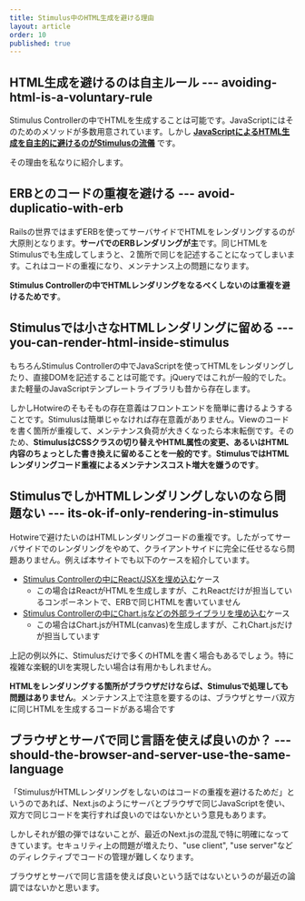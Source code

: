 ```yaml
---
title: Stimulus中のHTML生成を避ける理由
layout: article
order: 10
published: true
---
```


## HTML生成を避けるのは自主ルール --- avoiding-html-is-a-voluntary-rule

Stimulus Controllerの中でHTMLを生成することは可能です。JavaScriptにはそのためのメソッドが多数用意されています。しかし **[JavaScriptによるHTML生成を自主的に避けるのがStimulusの流儀](https://stimulus.hotwired.dev/handbook/origin#the-three-core-concepts-in-stimulus)** です。

その理由を私なりに紹介します。

## ERBとのコードの重複を避ける --- avoid-duplicatio-with-erb

Railsの世界ではまずERBを使ってサーバサイドでHTMLをレンダリングするのが大原則となります。**サーバでのERBレンダリングが主**です。同じHTMLをStimulusでも生成してしまうと、２箇所で同じを記述することになってしまいます。これはコードの重複になり、メンテナンス上の問題になります。

**Stimulus Controllerの中でHTMLレンダリングをなるべくしないのは重複を避けるためです**。

## Stimulusでは小さなHTMLレンダリングに留める --- you-can-render-html-inside-stimulus

もちろんStimulus Controllerの中でJavaScriptを使ってHTMLをレンダリングしたり、直接DOMを記述することは可能です。jQueryではこれが一般的でした。また軽量のJavaScriptテンプレートライブラリも昔から存在します。

しかしHotwireのそもそもの存在意義はフロントエンドを簡単に書けるようすることです。Stimulusは簡単じゃなければ存在意義がありません。Viewのコードを書く箇所が重複して、メンテナンス負荷が大きくなったら本末転倒です。そのため、**StimulusはCSSクラスの切り替えやHTML属性の変更、あるいはHTML内容のちょっとした書き換えに留めることを一般的です**。**StimulusではHTMLレンダリングコード重複によるメンテナンスコスト増大を嫌うのです**。

## StimulusでしかHTMLレンダリングしないのなら問題ない --- its-ok-if-only-rendering-in-stimulus

Hotwireで避けたいのはHTMLレンダリングコードの重複です。したがってサーバサイドでのレンダリングをやめて、クライアントサイドに完全に任せるなら問題ありません。例えば本サイトでも以下のケースを紹介しています。

* [Stimulus Controllerの中にReact/JSXを埋め込む](/other_libraries/using_with_react)ケース
   * この場合はReactがHTMLを生成しますが、これReactだけが担当しているコンポーネントで、ERBで同じHTMLを書いていません 
* [Stimulus Controllerの中にChart.jsなどの外部ライブラリを埋め込む](/other_libraries/chartjs-stimulus)ケース
    * この場合はChart.jsがHTML(canvas)を生成しますが、これChart.jsだけが担当しています

上記の例以外に、Stimulusだけで多くのHTMLを書く場合もあるでしょう。特に複雑な楽観的UIを実現したい場合は有用かもしれません。

**HTMLをレンダリングする箇所がブラウザだけならば、Stimulusで処理しても問題はありません**。メンテナンス上で注意を要するのは、ブラウザとサーバ双方に同じHTMLを生成するコードがある場合です

## ブラウザとサーバで同じ言語を使えば良いのか？ --- should-the-browser-and-server-use-the-same-language

「StimulusがHTMLレンダリングをしないのはコードの重複を避けるためだ」というのであれば、Next.jsのようにサーバとブラウザで同じJavaScriptを使い、双方で同じコードを実行すれば良いのではないかという意見もあります。

しかしそれが銀の弾ではないことが、最近のNext.jsの混乱で特に明確になってきています。セキュリティ上の問題が増えたり、"use client", "use server"などのディレクティブでコードの管理が難しくなります。

ブラウザとサーバで同じ言語を使えば良いという話ではないというのが最近の論調ではないかと思います。
